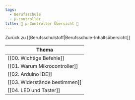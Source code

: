 ```yaml
---
tags:
  - Berufsschule
  - µ-controller
title: 📖 µ-Controller Übersicht 📖
---
```

Zurück zu [[Berufsschulstoff|Berufsschule-Inhaltsübersicht]]

|Thema|
|-----|
|[[00. Wichtige Befehle]] |
| [[01. Warum Mikrocontroller]] |
| [[02. Arduino IDE]] |
| [[03. Widerstände bestimmen]] |
| [[04. LED und Taster]]| 

